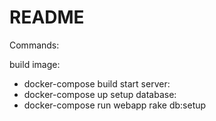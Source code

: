 # README

Commands:

build image:
* docker-compose build
start server:
* docker-compose up
setup database:
* docker-compose run webapp rake db:setup
